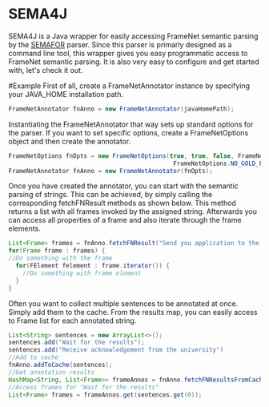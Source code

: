 # SEMA4J
SEMA4J is a Java wrapper for easily accessing FrameNet semantic parsing by the [SEMAFOR](https://github.com/Noahs-ARK/semafor-semantic-parser) parser. Since this parser is primarly
designed as a command line tool, this wrapper gives you easy programmatic access to FrameNet semantic parsing. It is also
very easy to configure and get started with, let's check it out.

#Example
First of all, create a FrameNetAnnotator instance by specifying your JAVA_HOME installation path.
```java
FrameNetAnnotator fnAnno = new FrameNetAnnotator(javaHomePath);
```
Instantiating the FrameNetAnnotator that way sets up standard options for the parser. If you
want to set specific options, create a FrameNetOptions object and then create the annotator.
```java
FrameNetOptions fnOpts = new FrameNetOptions(true, true, false, FrameNetOptions.DECODING_TYPE_BEAM,
                                              FrameNetOptions.NO_GOLD_FILES, javaHomePath);
FrameNetAnnotator fnAnno = new FrameNetAnnotator(fnOpts);
```
Once you have created the annotator, you can start with the semantic parsing of strings.
This can be achieved, by simply calling the corresponding fetchFNResult methods as
shown below. This method returns a list with all frames invoked by the assigned string.
Afterwards you can access all properties of a frame and also iterate through the frame elements.

```java
List<Frame> frames = fnAnno.fetchFNResult("Send you application to the university");
for(Frame frame : frames) {
//Do something with the frame
  for(FElement felement : frame.iterator()) {
    //Do something with frame element
  }
}
```
Often you want to collect multiple sentences to be annotated at once. Simply add them to
the cache. From the results map, you can easily access to Frame list for each annotated string.

```java
List<String> sentences = new ArrayList<>();
sentences.add("Wait for the results");
sentences.add("Receive acknowledgement from the university")
//Add to cache
fnAnno.addToCache(sentences);
//Get annotation results
HashMap<String, List<Frame>> frameAnnos = fnAnno.fetchFNResultsFromCache(sentence);
//Access frames for "Wait for the results"
List<Frame> frames = frameAnnos.get(sentences.get(0));
```

